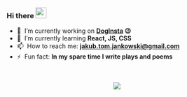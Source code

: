 ### Hi there <a href="https://www.gautamkrishnar.com/"><img src="https://media.giphy.com/media/hvRJCLFzcasrR4ia7z/giphy.gif" width="25px"></a>

- 🔭 &nbsp;I’m currently working on **[DogInsta](https://github.com/TheMankel/DogInsta) :wink:**
- 🌱 &nbsp;I’m currently learning **React, JS, CSS**
- 📫 &nbsp;How to reach me: **jakub.tom.jankowski@gmail.com**
- ⚡ &nbsp;Fun fact: **In my spare time I write plays and poems**

<br>

<p align="center">
    <a href="https://git.io/streak-stats"><img src="https://github-readme-streak-stats.herokuapp.com?user=TheMankel&theme=highcontrast&date_format=j%20M%5B%20Y%5D&background=FFFFFF00"/></a>
</p>

